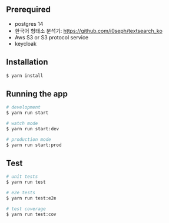 ## Prerequired

- postgres 14
- 한국어 형태소 분석기: https://github.com/i0seph/textsearch_ko
- Aws S3 or S3 protocol service
- keycloak

## Installation

```bash
$ yarn install
```

## Running the app

```bash
# development
$ yarn run start

# watch mode
$ yarn run start:dev

# production mode
$ yarn run start:prod
```

## Test

```bash
# unit tests
$ yarn run test

# e2e tests
$ yarn run test:e2e

# test coverage
$ yarn run test:cov
```
